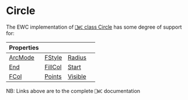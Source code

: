# Circle

The EWC implementation of [`⎕WC` class Circle](https://help.dyalog.com/19.0/index.htm#GUI/Objects/Circle.htm) has some degree of support for:

| Properties|  |  |  |
|--|--|--|--|
 |  [ArcMode](https://help.dyalog.com/19.0/index.htm#GUI/Properties/ArcMode.htm)  |  [FStyle](https://help.dyalog.com/19.0/index.htm#GUI/Properties/FStyle.htm)    |  [Radius](https://help.dyalog.com/19.0/index.htm#GUI/Properties/Radius.htm)    |                                                                               |
 |  [End](https://help.dyalog.com/19.0/index.htm#GUI/Properties/End.htm)          |  [FillCol](https://help.dyalog.com/19.0/index.htm#GUI/Properties/FillCol.htm)  |  [Start](https://help.dyalog.com/19.0/index.htm#GUI/Properties/Start.htm)      |                                                                               |
 |  [FCol](https://help.dyalog.com/19.0/index.htm#GUI/Properties/FCol.htm)        |  [Points](https://help.dyalog.com/19.0/index.htm#GUI/Properties/Points.htm)    |  [Visible](https://help.dyalog.com/19.0/index.htm#GUI/Properties/Visible.htm)  |                                                                               |

NB: Links above are to the complete `⎕WC` documentation
